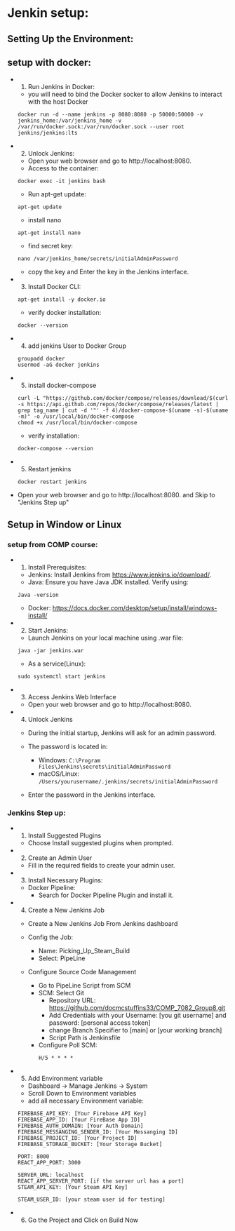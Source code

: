 # Jenkin setup:

## Setting Up the Environment:

## setup with docker:
- 1. Run Jenkins in Docker:
    - you will need to bind the Docker socker to allow Jenkins to interact with the host Docker

    ```
    docker run -d --name jenkins -p 8080:8080 -p 50000:50000 -v jenkins_home:/var/jenkins_home -v /var/run/docker.sock:/var/run/docker.sock --user root jenkins/jenkins:lts
    ```

- 2. Unlock Jenkins:
    - Open your web browser and go to http://localhost:8080.
    - Access to the container:
    ```
    docker exec -it jenkins bash
    ```
    - Run apt-get update:

    ```
    apt-get update
    ```
    - install nano
    ```
    apt-get install nano
    ```
    - find secret key:
    ```
    nano /var/jenkins_home/secrets/initialAdminPassword
    ```
    - copy the key and Enter the key in the Jenkins interface.
- 3. Install Docker CLI:
    ```
    apt-get install -y docker.io
    ```
    - verify docker installation:
    ```
    docker --version
    ```
- 4. add jenkins User to Docker Group
    ```
    groupadd docker
    usermod -aG docker jenkins
    ```
- 5. install docker-compose
    ```
    curl -L "https://github.com/docker/compose/releases/download/$(curl -s https://api.github.com/repos/docker/compose/releases/latest | grep tag_name | cut -d '"' -f 4)/docker-compose-$(uname -s)-$(uname -m)" -o /usr/local/bin/docker-compose
    chmod +x /usr/local/bin/docker-compose
    ```

    - verify installation:
    ```
    docker-compose --version
    ```

- 5. Restart jenkins

    ```
    docker restart jenkins
    ```

- Open your web browser and go to http://localhost:8080. and Skip to "Jenkins Step up"

## Setup in Window or Linux
### setup from COMP course:
- 1. Install Prerequisites:
    - Jenkins: Install Jenkins from https://www.jenkins.io/download/.
    - Java: Ensure you have Java JDK installed. Verify using:
    ```
    Java -version
    ```
    - Docker: https://docs.docker.com/desktop/setup/install/windows-install/

- 2. Start Jenkins:
    - Launch Jenkins on your local machine using .war file:
    ```
    java -jar jenkins.war
    ```
    - As a service(Linux):
    ```
    sudo systemctl start jenkins
    ```

- 3. Access Jenkins Web Interface
    - Open your web browser and go to http://localhost:8080.
- 4. Unlock Jenkins

    - During the initial startup, Jenkins will ask for an admin password.

    -  The password is located in:

        - Windows: ```C:\Program Files\Jenkins\secrets\initialAdminPassword```
        - macOS/Linux: ```/Users/yourusername/.jenkins/secrets/initialAdminPassword```
    - Enter the password in the Jenkins interface.


### Jenkins Step up:

- 1. Install Suggested Plugins
    - Choose Install suggested plugins when prompted.

- 2.  Create an Admin User
    - Fill in the required fields to create your admin user.

- 3. Install Necessary Plugins:
    - Docker Pipeline:
        - Search for Docker Pipeline Plugin and install it.
- 4. Create a New Jenkins Job
    - Create a New Jenkins Job From Jenkins dashboard
    - Config the Job:
        - Name: Picking_Up_Steam_Build
        - Select: PipeLine 

    - Configure Source Code Management
        - Go to PipeLine Script from SCM
        - SCM: Select Git
            - Repository URL: https://github.com/docmcstuffins33/COMP_7082_Group8.git
            - Add Credentials with your Username: [you git username] and password: [personal access token]
            - change Branch Specifier to [main] or [your working branch]
            - Script Path is Jenkinsfile
        - Configure Poll SCM:
            ```
            H/5 * * * *
            ```

- 5. Add Environment variable
    - Dashboard -> Manage Jenkins -> System
    - Scroll Down to Environment variables
    - add all necessary Environment variable:
    ```
    FIREBASE_API_KEY: [Your Firebase API Key]
    FIREBASE_APP_ID: [Your FireBase App ID]
    FIREBASE_AUTH_DOMAIN: [Your Auth Domain]
    FIREBASE_MESSANGING_SENDER_ID: [Your Messanging ID]
    FIREBASE_PROJECT_ID: [Your Project ID]
    FIREBASE_STORAGE_BUCKET: [Your Storage Bucket]

    PORT: 8000
    REACT_APP_PORT: 3000

    SERVER_URL: localhost
    REACT_APP_SERVER_PORT: [if the server url has a port]
    STEAM_API_KEY: [Your Steam API Key]

    STEAM_USER_ID: [your steam user id for testing]
    ```

- 6. Go the Project and Click on Build Now
